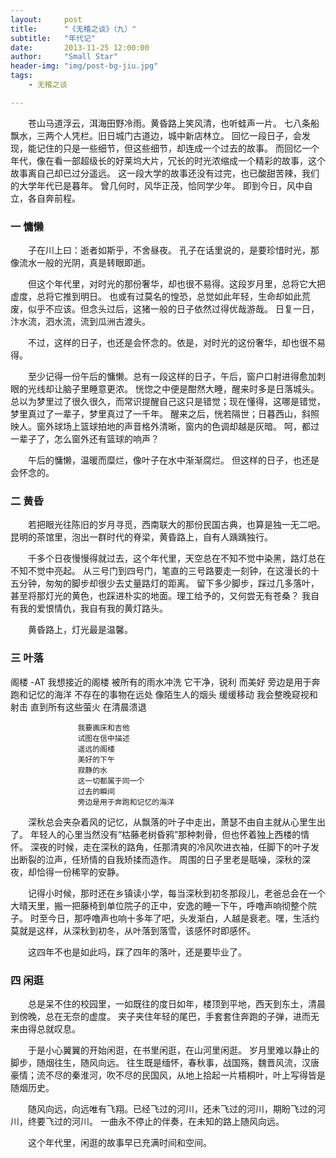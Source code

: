 ```yaml
---
layout:     post
title:      "《无稽之谈》（九）"
subtitle:   "年代记"
date:       2013-11-25 12:00:00
author:     "Small Star"
header-img: "img/post-bg-jiu.jpg"
tags:
    - 无稽之谈

---
```


　　苍山马道浮云，洱海田野冷雨。黄昏路上笑风清，也听蛙声一片。
七八条船飘水，三两个人凭栏。旧日城门古道边，城中新店林立。
回忆一段日子，会发现，能记住的只是一些细节，但这些细节，却连成一个过去的故事。
而回忆一个年代，像在看一部超级长的好莱坞大片，冗长的时光浓缩成一个精彩的故事，这个故事离自己却已过分遥远。
这一段大学的故事还没有过完，也已酸甜苦辣，我们的大学年代已是暮年。
曾几何时，风华正茂，恰同学少年。
即到今日，风中自立，各自奔前程。
 
<h3>一 慵懒</h3>
　　子在川上曰：逝者如斯乎，不舍昼夜。
孔子在话里说的，是要珍惜时光，那像流水一般的光阴，真是转眼即逝。

　　但这个年代里，对时光的那份奢华，却也很不易得。这段岁月里，总将它大把虚度，总将它推到明日。
也或有过莫名的惶恐，总觉如此年轻，生命却如此荒废，似乎不应该。但念头过后，这猪一般的日子依然过得优哉游哉。
日复一日，汴水流，泗水流，流到瓜洲古渡头。

　　不过，这样的日子，也还是会怀念的。依是，对时光的这份奢华，却也很不易得。

　　至少记得一份午后的慵懒。总有一段这样的日子，午后，窗户口射进得愈加刺眼的光线却让脑子里睡意更浓。
恍惚之中便是酣然大睡，醒来时多是日落城头。
总以为梦里过了很久很久，而常识提醒自己这只是错觉；现在懂得，这哪是错觉，梦里真过了一辈子，梦里真过了一千年。
醒来之后，恍若隔世；日暮西山，斜照映人。窗外球场上篮球拍地的声音格外清晰，窗内的色调却越是灰暗。
呵，都过一辈子了，怎么窗外还有篮球的响声？

　　午后的慵懒，温暖而糜烂，像叶子在水中渐渐腐烂。
但这样的日子，也还是会怀念的。
 
<h3>二 黄昏</h3>
　　若把眼光往陈旧的岁月寻觅，西南联大的那份民国古典，也算是独一无二吧。
昆明的茶馆里，泡出一群时代的脊梁，黄昏路上，自有人踽踽独行。

　　千多个日夜慢慢得就过去，这个年代里，天空总在不知不觉中染黑，路灯总在不知不觉中亮起。
从三号门到四号门，笔直的三号路要走一刻钟，在这漫长的十五分钟，匆匆的脚步却很少去丈量路灯的距离。
留下多少脚步，踩过几多落叶，甚至将那灯光的黄色，也踩进朴实的地面。理工给予的，又何尝无有苍桑？
我自有我的爱恨情仇，我自有我的黄灯路头。

　　黄昏路上，灯光最是温馨。
 
<h3>三 叶落</h3>
                       阁楼  -AT
                   我想接近的阁楼
                   被所有的雨水冲洗
                   它干净，锐利
                   而美好
                   旁边是用于奔跑和记忆的海洋
                   不存在的事物在远处
                   像陌生人的烟头
                   缓缓移动
                   我会整晚窥视和射击
                   直到所有这些萤火
                   在清晨溃退
 
                   我要画床和吉他
                   试图在信中描述
                   遥远的阁楼
                   美好的下午
                   寂静的水
                   这一切都属于同一个
                   过去的瞬间
                   旁边是用于奔跑和记忆的海洋
                   
　　深秋总会夹杂着风的记忆，从飘落的叶子中走出，萧瑟不由自主就从心里生出了。
年轻人的心里当然没有“枯藤老树昏鸦”那种刺骨，但也怀着独上西楼的情怀。
深夜的时候，走在深秋的路角，任那清爽的冷风吹进衣袖，任脚下的叶子发出断裂的泣声，任矫情的自我矫揉而造作。
周围的日子里老是聒噪，深秋的深夜，却恰得一份稀罕的安静。

　　记得小时候，那时还在乡镇读小学，每当深秋到初冬那段儿，老爸总会在一个大晴天里，搬一把藤椅到单位院子的正中，安逸的睡一下午，呼噜声响彻整个院子。
时至今日，那呼噜声也响十多年了吧，头发渐白，人越是衰老。嘿，生活约莫就是这样，从深秋到初冬，从叶落到落雪，该感怀时即感怀。

　　这四年不也是如此吗，踩了四年的落叶，还是要毕业了。
 
<h3>四 闲逛</h3>
　　总是呆不住的校园里，一如既往的度日如年，楼顶到平地，西天到东土，清晨到傍晚，总在无奈的虚度。
夹子夹住年轻的尾巴，手套套住奔跑的子弹，进而无来由得总就叹息。

　　于是小心翼翼的开始闲逛，在书里闲逛，在山河里闲逛。
岁月里难以静止的脚步，随烟往生，随风向远。
往生既是缅怀，春秋事，战国殇，魏晋风流，汉唐豪情；流不尽的秦淮河，吹不尽的民国风，从地上拾起一片梧桐叶，叶上写得皆是随烟历史。

　　随风向远，向远唯有飞翔。已经飞过的河川，还未飞过的河川，期盼飞过的河川，终要飞过的河川。
一曲永不停止的伴奏，在未知的路上随风向远。

　　这个年代里，闲逛的故事早已充满时间和空间。